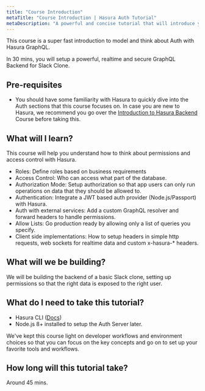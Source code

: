 ```yaml
---
title: "Course Introduction"
metaTitle: "Course Introduction | Hasura Auth Tutorial"
metaDescription: "A powerful and concise tutorial that will introduce you to setting up a Slack clone backend in GraphQL with a walkthrough of auth, permissions and client side examples."
---
```


This course is a super fast introduction to model and think about Auth with Hasura GraphQL.

In 30 mins, you will setup a powerful, realtime and secure GraphQL Backend for Slack Clone.

## Pre-requisites

- You should have some familiarity with Hasura to quickly dive into the Auth sections that this course focuses on. In case you are new to Hasura, we recommend you go over the [Introduction to Hasura Backend](https://learn.hasura.io/graphql/hasura/introduction) Course before taking this.

## What will I learn?

This course will help you understand how to think about permissions and access control with Hasura.

- Roles: Define roles based on business requirements
- Access Control: Who can access what part of the database.
- Authorization Mode: Setup authorization so that app users can only run operations on data that they should be allowed to.
- Authentication: Integrate a JWT based auth provider (Node.js/Passport) with Hasura.
- Auth with external services: Add a custom GraphQL resolver and forward headers to handle permissions.
- Allow Lists: Go production ready by allowing only a list of queries you specify.
- Client side implementations: How to setup headers in simple http requests, web sockets for realtime data and custom x-hasura-* headers.

## What will we be building?

We will be building the backend of a basic Slack clone, setting up permissions so that the right data is exposed to the right user.

## What do I need to take this tutorial?

- Hasura CLI ([Docs](https://docs.hasura.io/1.0/graphql/manual/hasura-cli/install-hasura-cli.html))
- Node.js 8+ installed to setup the Auth Server later.

We've kept this course light on developer workflows and
environment choices so that you can focus on the key concepts and
go on to set up your favorite tools and workflows.

## How long will this tutorial take?

Around 45 mins.
